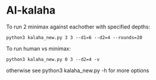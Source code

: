 # AI-kalaha

To run 2 minimax against eachother with specified depths:
```
python3 kalaha_new.py 3 3 --d1=6 --d2=4 --rounds=20
```
To run human vs minimax:
```
python3 kalaha_new.py 0 3 --d2=4 -v
```
otherwise see python3 kalaha_new.py -h for more options
